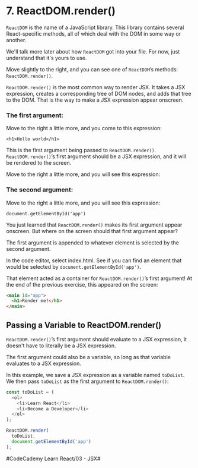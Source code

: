 # 7. ReactDOM.render()
`ReactDOM` is the name of a JavaScript library. This library contains several React-specific methods, all of which deal with the DOM in some way or another.

We'll talk more later about how `ReactDOM` got into your file. For now, just understand that it's yours to use.

Move slightly to the right, and you can see one of `ReactDOM`’s methods: `ReactDOM.render()`.

`ReactDOM.render()` is the most common way to render JSX. It takes a JSX expression, creates a corresponding tree of DOM nodes, and adds that tree to the DOM. That is the way to make a JSX expression appear onscreen.

### The first argument:

Move to the right a little more, and you come to this expression:

`<h1>Hello world</h1>`

This is the first argument being passed to `ReactDOM.render()`. `ReactDOM.render()`’s first argument should be a JSX expression, and it will be rendered to the screen.

Move to the right a little more, and you will see this expression:

### The second argument: 

Move to the right a little more, and you will see this expression:

`document.getElementById('app')`

You just learned that `ReactDOM.render()` makes its first argument appear onscreen. But where on the screen should that first argument appear?

The first argument is appended to whatever element is selected by the second argument.

In the code editor, select index.html. See if you can find an element that would be selected by `document.getElementById('app')`.

That element acted as a container for `ReactDOM.render()`’s first argument! At the end of the previous exercise, this appeared on the screen:

``` html
<main id="app">
  <h1>Render me!</h1>
</main>
```

## Passing a Variable to ReactDOM.render()

`ReactDOM.render()`’s first argument should evaluate to a JSX expression, it doesn't have to literally be a JSX expression.

The first argument could also be a variable, so long as that variable evaluates to a JSX expression.

In this example, we save a JSX expression as a variable named `toDoList`. We then pass `toDoList` as the first argument to `ReactDOM.render()`:

``` javascript
const toDoList = (
  <ol>
    <li>Learn React</li>
    <li>Become a Developer</li>
  </ol>
);

ReactDOM.render(
  toDoList, 
  document.getElementById('app')
);
```

#CodeCademy Learn React/03 - JSX#